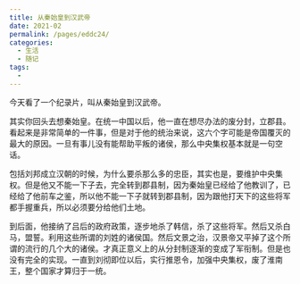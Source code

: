 ```yaml
---
title: 从秦始皇到汉武帝
date: 2021-02
permalink: /pages/eddc24/
categories:
  - 生活
  - 随记
tags:
  - 
---
```

今天看了一个纪录片，叫从秦始皇到汉武帝。

其实你回头去想秦始皇。在统一中国以后，他一直在想尽办法的废分封，立郡县。看起来是非常简单的一件事，但是对于他的统治来说，这六个字可能是帝国覆灭的最大的原因。一旦有事儿没有能帮助平叛的诸侯，那么中央集权基本就是一句空话。

包括刘邦成立汉朝的时候，为什么要杀那么多的忠臣，其实也是，要维护中央集权。但是他又不能一下子去，完全转到郡县制，因为秦始皇已经给了他教训了，已经给了他前车之鉴，所以他不能一下子就转到郡县制，因为跟他打天下的这些将军都手握重兵，所以必须要分给他们土地。

到后面，他接纳了吕后的政府政策，逐步地杀了韩信，杀了这些将军。然后又杀白马，盟誓。利用这些所谓的刘姓的诸侯国。然后文景之治，汉景帝又平掉了这个所谓的流行的几个大的诸侯。才真正意义上的从分封制逐渐的变成了军衔制。但是也没有完全的实现。一直到刘彻即位以后，实行推恩令，加强中央集权，废了淮南王，整个国家才算归于一统。
